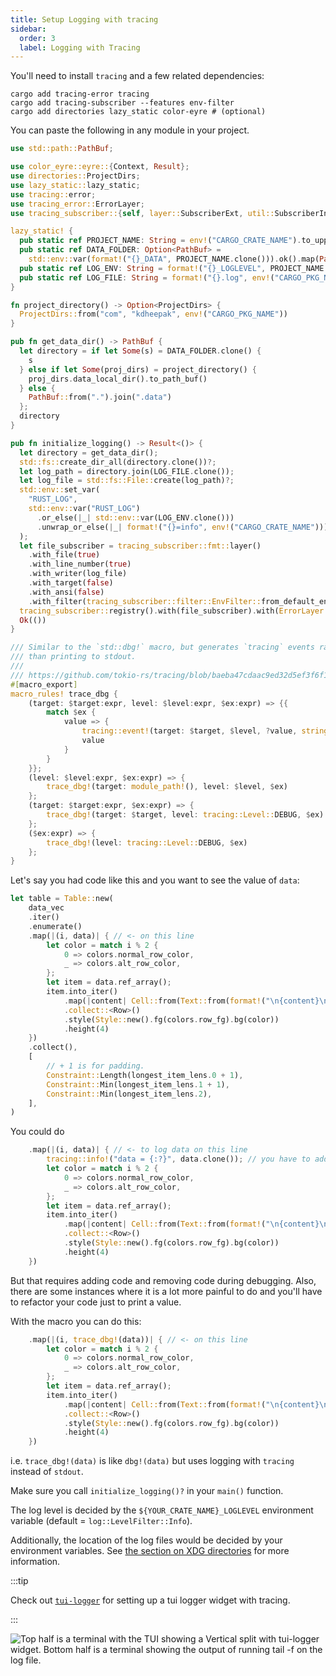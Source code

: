 ```yaml
---
title: Setup Logging with tracing
sidebar:
  order: 3
  label: Logging with Tracing
---
```


You'll need to install `tracing` and a few related dependencies:

```shell
cargo add tracing-error tracing
cargo add tracing-subscriber --features env-filter
cargo add directories lazy_static color-eyre # (optional)
```

You can paste the following in any module in your project.

```rust
use std::path::PathBuf;

use color_eyre::eyre::{Context, Result};
use directories::ProjectDirs;
use lazy_static::lazy_static;
use tracing::error;
use tracing_error::ErrorLayer;
use tracing_subscriber::{self, layer::SubscriberExt, util::SubscriberInitExt, Layer};

lazy_static! {
  pub static ref PROJECT_NAME: String = env!("CARGO_CRATE_NAME").to_uppercase().to_string();
  pub static ref DATA_FOLDER: Option<PathBuf> =
    std::env::var(format!("{}_DATA", PROJECT_NAME.clone())).ok().map(PathBuf::from);
  pub static ref LOG_ENV: String = format!("{}_LOGLEVEL", PROJECT_NAME.clone());
  pub static ref LOG_FILE: String = format!("{}.log", env!("CARGO_PKG_NAME"));
}

fn project_directory() -> Option<ProjectDirs> {
  ProjectDirs::from("com", "kdheepak", env!("CARGO_PKG_NAME"))
}

pub fn get_data_dir() -> PathBuf {
  let directory = if let Some(s) = DATA_FOLDER.clone() {
    s
  } else if let Some(proj_dirs) = project_directory() {
    proj_dirs.data_local_dir().to_path_buf()
  } else {
    PathBuf::from(".").join(".data")
  };
  directory
}

pub fn initialize_logging() -> Result<()> {
  let directory = get_data_dir();
  std::fs::create_dir_all(directory.clone())?;
  let log_path = directory.join(LOG_FILE.clone());
  let log_file = std::fs::File::create(log_path)?;
  std::env::set_var(
    "RUST_LOG",
    std::env::var("RUST_LOG")
      .or_else(|_| std::env::var(LOG_ENV.clone()))
      .unwrap_or_else(|_| format!("{}=info", env!("CARGO_CRATE_NAME"))),
  );
  let file_subscriber = tracing_subscriber::fmt::layer()
    .with_file(true)
    .with_line_number(true)
    .with_writer(log_file)
    .with_target(false)
    .with_ansi(false)
    .with_filter(tracing_subscriber::filter::EnvFilter::from_default_env());
  tracing_subscriber::registry().with(file_subscriber).with(ErrorLayer::default()).init();
  Ok(())
}

/// Similar to the `std::dbg!` macro, but generates `tracing` events rather
/// than printing to stdout.
///
/// https://github.com/tokio-rs/tracing/blob/baeba47cdaac9ed32d5ef3f6f1d7b0cc71ffdbdf/tracing-macros/src/lib.rs#L4
#[macro_export]
macro_rules! trace_dbg {
    (target: $target:expr, level: $level:expr, $ex:expr) => {{
        match $ex {
            value => {
                tracing::event!(target: $target, $level, ?value, stringify!($ex));
                value
            }
        }
    }};
    (level: $level:expr, $ex:expr) => {
        trace_dbg!(target: module_path!(), level: $level, $ex)
    };
    (target: $target:expr, $ex:expr) => {
        trace_dbg!(target: $target, level: tracing::Level::DEBUG, $ex)
    };
    ($ex:expr) => {
        trace_dbg!(level: tracing::Level::DEBUG, $ex)
    };
}

```


Let's say you had code like this and you want to see the value of `data`:

```rust
let table = Table::new(
    data_vec
    .iter()
    .enumerate()
    .map(|(i, data)| { // <- on this line
        let color = match i % 2 {
            0 => colors.normal_row_color,
            _ => colors.alt_row_color,
        };
        let item = data.ref_array();
        item.into_iter()
            .map(|content| Cell::from(Text::from(format!("\n{content}\n"))))
            .collect::<Row>()
            .style(Style::new().fg(colors.row_fg).bg(color))
            .height(4)
    })
    .collect(),
    [
        // + 1 is for padding.
        Constraint::Length(longest_item_lens.0 + 1),
        Constraint::Min(longest_item_lens.1 + 1),
        Constraint::Min(longest_item_lens.2),
    ],
)
```

You could do

```rust
    .map(|(i, data)| { // <- to log data on this line
        tracing::info!("data = {:?}", data.clone()); // you have to add this line
        let color = match i % 2 {
            0 => colors.normal_row_color,
            _ => colors.alt_row_color,
        };
        let item = data.ref_array();
        item.into_iter()
            .map(|content| Cell::from(Text::from(format!("\n{content}\n"))))
            .collect::<Row>()
            .style(Style::new().fg(colors.row_fg).bg(color))
            .height(4)
    })
```

But that requires adding code and removing code during debugging. Also, there are some instances where it 
is a lot more painful to do and you'll have to refactor your code just to print a value.

With the macro you can do this:

```rust
    .map(|(i, trace_dbg!(data))| { // <- on this line
        let color = match i % 2 {
            0 => colors.normal_row_color,
            _ => colors.alt_row_color,
        };
        let item = data.ref_array();
        item.into_iter()
            .map(|content| Cell::from(Text::from(format!("\n{content}\n"))))
            .collect::<Row>()
            .style(Style::new().fg(colors.row_fg).bg(color))
            .height(4)
    })
```

i.e. `trace_dbg!(data)` is like `dbg!(data)` but uses logging with `tracing` instead of `stdout`.

Make sure you call `initialize_logging()?` in your `main()` function.

The log level is decided by the `${YOUR_CRATE_NAME}_LOGLEVEL` environment variable (default =
`log::LevelFilter::Info`).

Additionally, the location of the log files would be decided by your environment variables. See
[the section on XDG directories](../config-directories/) for more information.

:::tip

Check out [`tui-logger`](https://github.com/gin66/tui-logger) for setting up a tui logger widget
with tracing.

:::

![Top half is a terminal with the TUI showing a Vertical split with tui-logger widget. Bottom half is a terminal showing the output of running `tail -f` on the log file.](https://user-images.githubusercontent.com/1813121/254093932-46d8c6fd-c572-4675-bcaf-45a36eed51ff.png)
